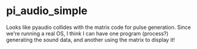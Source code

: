 # pi_audio_simple

Looks like pyaudio collides with the matrix code for pulse generation.
Since we're running a real OS, I think I can have one program (process?) 
generating the sound data, and another using the matrix to display it!


